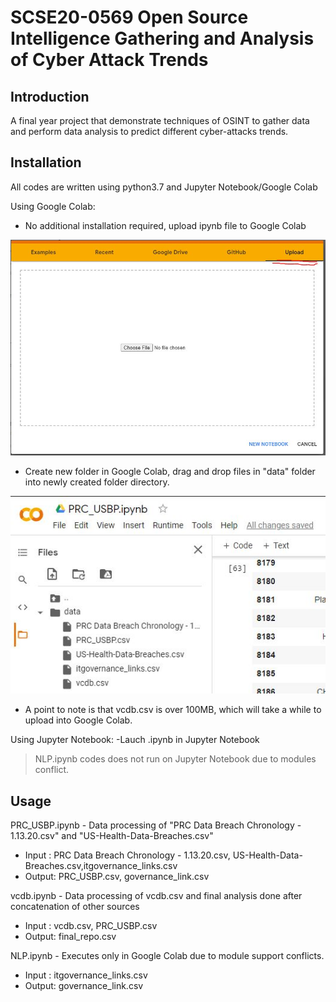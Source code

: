 # SCSE20-0569 Open Source Intelligence Gathering and Analysis of Cyber Attack Trends
## Introduction

A final year project that demonstrate techniques of OSINT to gather data and perform data analysis to predict  different cyber-attacks trends.

## Installation
All codes are written using python3.7 and Jupyter Notebook/Google Colab

Using Google Colab:
- No additional installation required, upload ipynb file to Google Colab

![](colabupload.JPG)

- Create new folder in Google Colab, drag and drop files in  "data" folder into newly created folder directory.

![](colabfiles.JPG)
- A point to note is that vcdb.csv is over 100MB, which will take a while to upload into Google Colab.

Using Jupyter Notebook:
-Lauch .ipynb in Jupyter Notebook
> NLP.ipynb codes does not run on Jupyter Notebook due to modules conflict.

 

## Usage
PRC_USBP.ipynb - Data processing of "PRC Data Breach Chronology - 1.13.20.csv" and "US-Health-Data-Breaches.csv"
- Input : PRC Data Breach Chronology - 1.13.20.csv, US-Health-Data-Breaches.csv,itgovernance_links.csv
- Output: PRC_USBP.csv, governance_link.csv

vcdb.ipynb - Data processing of vcdb.csv and final analysis done after concatenation of other sources
- Input : vcdb.csv, PRC_USBP.csv
- Output: final_repo.csv

NLP.ipynb - Executes only in Google Colab due to module support conflicts.
- Input : itgovernance_links.csv
- Output: governance_link.csv
